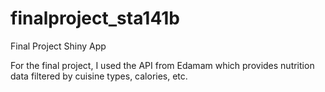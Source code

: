 # finalproject_sta141b
Final Project Shiny App

For the final project, I used the API from Edamam which provides nutrition data filtered by cuisine types, calories, etc. 
